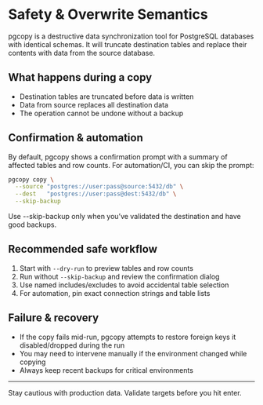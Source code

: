 # Safety & Overwrite Semantics

pgcopy is a destructive data synchronization tool for PostgreSQL databases with identical schemas. It will truncate destination tables and replace their contents with data from the source database.

## What happens during a copy

- Destination tables are truncated before data is written
- Data from source replaces all destination data
- The operation cannot be undone without a backup

## Confirmation & automation

By default, pgcopy shows a confirmation prompt with a summary of affected tables and row counts. For automation/CI, you can skip the prompt:

```bash
pgcopy copy \
  --source "postgres://user:pass@source:5432/db" \
  --dest   "postgres://user:pass@dest:5432/db" \
  --skip-backup
```

Use --skip-backup only when you’ve validated the destination and have good backups.

## Recommended safe workflow

1) Start with `--dry-run` to preview tables and row counts
2) Run without `--skip-backup` and review the confirmation dialog
3) Use named includes/excludes to avoid accidental table selection
4) For automation, pin exact connection strings and table lists

## Failure & recovery

- If the copy fails mid-run, pgcopy attempts to restore foreign keys it disabled/dropped during the run
- You may need to intervene manually if the environment changed while copying
- Always keep recent backups for critical environments

---

Stay cautious with production data. Validate targets before you hit enter.
